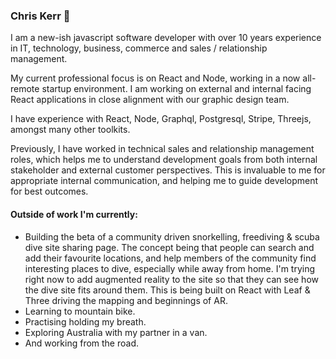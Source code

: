 ### Chris Kerr 👋

I am a new-ish javascript software developer with over 10 years experience in IT, technology, business, commerce and sales / relationship management.

My current professional focus is on React and Node, working in a now all-remote startup environment. I am working on external and internal facing React applications in close alignment with our graphic design team. 

I have experience with React, Node, Graphql, Postgresql, Stripe, Threejs, amongst many other toolkits.

Previously, I have worked in technical sales and relationship management roles, which helps me to understand development goals from both internal stakeholder and external customer perspectives. This is invaluable to me for appropriate internal communication, and helping me to guide development for best outcomes.

#### Outside of work I'm currently:
- Building the beta of a community driven snorkelling, freediving & scuba dive site sharing page. The concept being that people can search and add their favourite locations, and help members of the community find interesting places to dive, especially while away from home. I'm trying right now to add augmented reality to the site so that they can see how the dive site fits around them. This is being built on React with Leaf & Three driving the mapping and beginnings of AR.
- Learning to mountain bike.
- Practising holding my breath.
- Exploring Australia with my partner in a van.
- And working from the road.
